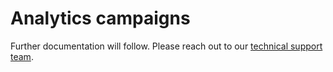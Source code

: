 # Analytics campaigns

Further documentation will follow. Please reach out to our [technical support team](mailto:technicalsupport@loyjoy.com).

